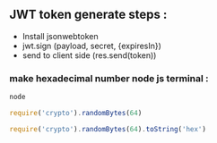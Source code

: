 ## JWT token generate steps : 
- Install jsonwebtoken
- jwt.sign (payload, secret, {expiresIn})
- send to client side (res.send(token))





### make hexadecimal number node js terminal : 

```JavaScript
node
```
```JavaScript
require('crypto').randomBytes(64)
```
```JavaScript
require('crypto').randomBytes(64).toString('hex')
```

